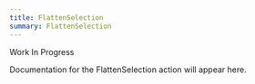 ```yaml
---
title: FlattenSelection
summary: FlattenSelection
---
```


Work In Progress

Documentation for the FlattenSelection action will appear here.